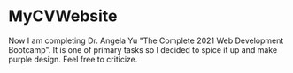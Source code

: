# MyCVWebsite
Now I am completing Dr. Angela Yu "The Complete 2021 Web Development Bootcamp". It is one of primary tasks so I decided to spice it up and make purple design. Feel free to criticize.
